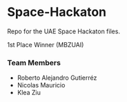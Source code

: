# Space-Hackaton

Repo for the UAE Space Hackaton files.

1st Place Winner (MBZUAI)

### Team Members
* Roberto Alejandro Gutierréz
* Nicolas Mauricio
* Klea Ziu

